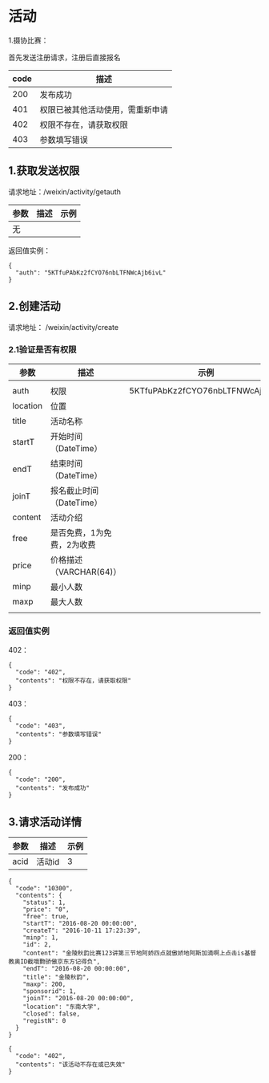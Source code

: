 # 活动

1.摄协比赛：

首先发送注册请求，注册后直接报名

| code | 描述               |
| ---- | ---------------- |
| 200  | 发布成功             |
| 401  | 权限已被其他活动使用，需重新申请 |
| 402  | 权限不存在，请获取权限      |
| 403  | 参数填写错误           |



## 1.获取发送权限

请求地址：/weixin/activity/getauth

| 参数   | 描述   | 示例   |
| ---- | ---- | ---- |
| 无    |      |      |

返回值实例：

```
{
  "auth": "5KTfuPAbKz2fCYO76nbLTFNWcAjb6ivL"
}
```

## 2.创建活动

请求地址： /weixin/activity/create

### 2.1验证是否有权限

| 参数       | 描述                | 示例                               |
| -------- | ----------------- | -------------------------------- |
|          |                   |                                  |
| auth     | 权限                | 5KTfuPAbKz2fCYO76nbLTFNWcAjb6ivL |
| location | 位置                |                                  |
| title    | 活动名称              |                                  |
| startT   | 开始时间（DateTime）    |                                  |
| endT     | 结束时间（DateTime）    |                                  |
| joinT    | 报名截止时间（DateTime）  |                                  |
| content  | 活动介绍              |                                  |
| free     | 是否免费，1为免费，2为收费    |                                  |
| price    | 价格描述（VARCHAR(64)） |                                  |
| minp     | 最小人数              |                                  |
| maxp     | 最大人数              |                                  |
|          |                   |                                  |

### 返回值实例

402：

```
{
  "code": "402", 
  "contents": "权限不存在，请获取权限"
}
```

403：

```
{
  "code": "403", 
  "contents": "参数填写错误"
}
```

200：

```
{
  "code": "200", 
  "contents": "发布成功"
}
```

## 3.请求活动详情

| 参数   | 描述   | 示例   |
| ---- | ---- | ---- |
| acid | 活动id | 3    |



```
{
  "code": "10300", 
  "contents": {
    "status": 1, 
    "price": "0", 
    "free": true, 
    "startT": "2016-08-20 00:00:00", 
    "createT": "2016-10-11 17:23:39", 
    "minp": 1, 
    "id": 2, 
    "content": "金陵秋韵比赛123讲第三节地阿娇四点就傲娇地阿斯加滴啊上点击is基督教奥ID截哦覅骄傲京东方记得负", 
    "endT": "2016-08-20 00:00:00", 
    "title": "金陵秋韵", 
    "maxp": 200, 
    "sponsorid": 1, 
    "joinT": "2016-08-20 00:00:00", 
    "location": "东南大学", 
    "closed": false, 
    "registN": 0
  }
}
```

```
{
  "code": "402", 
  "contents": "该活动不存在或已失效"
}
```